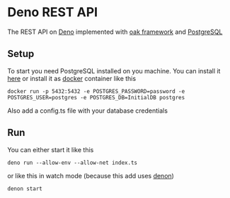 # Deno REST API
The REST API on [Deno](https://deno.land/) implemented with [oak framework](https://oakserver.github.io/oak/) and [PostgreSQL](https://www.postgresql.org/)
## Setup
To start you need PostgreSQL installed on you machine. You can install it [here](https://www.postgresql.org/download)
or install it as [docker](https:/www.docker.com) container like this
```console
docker run -p 5432:5432 -e POSTGRES_PASSWORD=password -e POSTGRES_USER=postgres -e POSTGRES_DB=InitialDB postgres
```
Also add a config.ts file with your database credentials
## Run
You can either start it like this
```console
deno run --allow-env --allow-net index.ts
```
or like this in watch mode (because this add uses [denon](https://github.com/denosaurs/denon))
```console
denon start
```